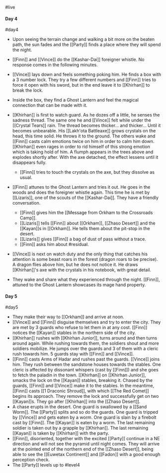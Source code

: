 #live

#### Day 4
#day4
- Upon seeing the terrain change and walking a bit more on the beaten path, the sun fades and the [[Party]] finds a place where they will spend the night.
- [[Finn]] and [[Vince]] do the [[Kashar-Dai]] foreigner whistle. No response comes in the following minutes.
- [[Vince]] lays down and feels something poking him. He finds a box with a 3 number lock. They try a few different numbers and [[Finn]] tries to force it open with his sword, but in the end leave it to [[Khirhan]] to break the lock.
- Inside the box, they find a Ghost Lantern and feel the magical connection that can be made with it.
- [[Khirhan]] is first to watch guard. As he dozes off a little, he senses the sadness thread. The same one he and [[Vince]] felt while under the [[Crystal Tears]] rain. The thread becomes thicker... and thicker... Until it becomes unbearable. His [[Lakh'ota Battleaxe]] grows crystals on the head, this time solid. He throws it to the ground. The others wake and [[Finn]] casts calm emotions twice on him in order to calm him down. [[Khirhan]] even rages in order to rid himself of this strong emotion which is taking hold of him. A flumph appears in the trees above and explodes shortly after. With the axe detached, the effect lessens until it disappears fully.
	- [[Finn]] tries to touch the crystals on the axe, but they dissolve as usual.
- [[Finn]] attunes to the Ghost Lantern and tries it out. He goes in the woods and does the foreigner whistle again. This time he is met by [[Lizaris]], one of the scouts of the [[Kashar-Dai]]. They have a friendly conversation.
	
	- [[Finn]] gives him the [[Message from Orkham to the Crossroads Camp]].
	- [[Lizaris]] tells [[Finn]] about [[Orkham]], [[Zhaso Desert]] and the [[Kayan]]s in [[Orkham]]. He tells them about the pit-stop in the desert.
	- [[Lizaris]] gives [[Finn]] a bag of dust of pass without a trace.
	- [[Finn]] asks him about #residual.
- [[Vince]] is next on watch duty and the only thing that catches his attention is some beast roars in the forest (dragon roars to be precise). A dragon flies above him, but he does not notice it. He draws [[Khirhan]]'s axe with the crystals in his notebook, with great detail.
- They wake and share what they experienced through the night. [[Finn]], attuned to the Ghost Lantern showcases its mage hand property.

#### Day 5
#day5
- They make their way to [[Orkham]] and arrive at noon.
- [[Vince]] and [[Finn]] disguise themselves and try to enter the city. They are met by 3 guards who refuse to let them in at any cost. [[Finn]] notices the [[Kayan]] stables in the northern side of the city.
- [[Khirhan]] rushes with [[Khirhan Junior]], turns around and then turns around again. While rushing towards them, the soldiers shout and more soldiers mobilize. He jumps over the guards and 3 of them with a cleric rush towards him. 5 guards stay with [[Finn]] and [[Vince]].
- [[Finn]] casts Arms of Hadar and rushes past the guards. [[Vince]] joins him. They rush between the sandstone houses towards the stables. One cleric is affected by dissonant whispers (cast by [[Finn]]) and she goes to fetch the paladin in the town. [[Khirhan]] on [[Khirhan Junior]], smacks the lock on the [[Kayan]] stables, breaking it. Chased by the guards, [[Finn]] and [[Vince]] make it to the stables. In the meantime, [[Finn]] casts [[1 Draconic Shroud]], with which [[The Red Comet]] begins its approach. They remove the lock and successfully get on two [[Kayan]]s. They go after [[Khirhan]] into the [[Zhaso Desert]].
- A chase erupts in the desert. One guard is swallowed by a [[Sand Worm]]. The [[Party]] splits and so do the guards. One guard is tripped by [[Vince]] and gets eaten by a worm. One guard is slain by a firebolt cast by [[Finn]]. The [[Kayan]] is eaten by a worm. The last remaining soldier is taken out by a grapple by [[Khirhan]]. The last remaining [[Kayan]] is taken by [[Khirhan]] with the party.
- [[Finn]], disoriented, together with the excited [[Party]] continue in a NE direction and will not see the pyramid until night comes. They will arrive at the pointed end of the northern end of the [[Zhaso Desert]], being able to see the [[Euwetax Continent]] and [[Fadon]] with a good enough perception check.
- The [[Party]] levels up to #level4